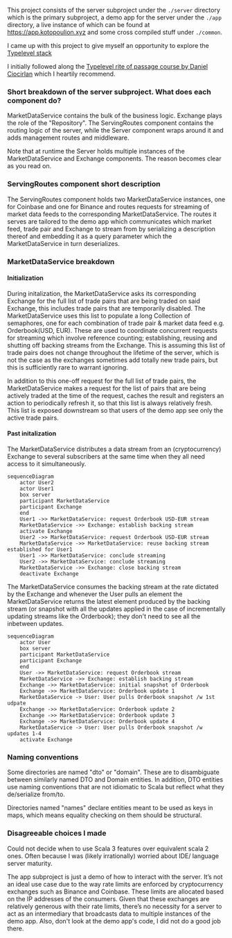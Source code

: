 This project consists of the server subproject under the `./server` directory which is the primary subproject, a demo app for the server under the `./app` directory, a live instance of which can be found at <https://app.kotopoulion.xyz> and some cross compiled stuff under `./common`.

I came up with this project to give myself an opportunity to explore the [Typelevel stack](https://typelevel.org/)

I initially followed along the [Typelevel rite of passage course by Daniel Ciocirlan](https://rockthejvm.com/p/typelevel-rite-of-passage) which I heartily recommend.

### Short breakdown of the server subproject. What does each component do?
MarketDataService contains the bulk of the business logic. Exchange plays the role of the "Repository". The ServingRoutes component contains the routing logic of the server, while the Server component wraps around it and adds management routes and middleware.

Note that at runtime the Server holds multiple instances of the MarketDataService and Exchange components. The reason becomes clear as you read on.

### ServingRoutes component short description
The ServingRoutes component holds two MarketDataService instances, one for Coinbase and one for Binance and routes requests for streaming of market data feeds to the corresponding MarketDataService. The routes it serves are tailored to the demo app which communicates which market feed, trade pair and Exchange to stream from by serializing a description thereof and embedding it as a query parameter which the MarketDataService in turn deserializes.

### MarketDataService breakdown
#### Initialization
During initalization, the MarketDataService asks its corresponding Exchange for the full list of trade pairs that are being traded on said Exchange, this includes trade pairs that are temporarily disabled. The MarketDataService uses this list to populate a long Collection of semaphores, one for each combination of trade pair & market data feed e.g. Orderbook(USD, EUR). These are used to coordinate concurrent requests for streaming which involve reference counting; establishing, reusing and shutting off backing streams from the Exchange. This is assuming this list of trade pairs does not change throughout the lifetime of the server, which is not the case as the exchanges sometimes add totally new trade pairs, but this is sufficiently rare to warrant ignoring.

In addition to this one-off request for the full list of trade pairs, the MarketDataService makes a request for the list of pairs that are being actively traded at the time of the request, caches the result and registers an action to periodically refresh it, so that this list is always relatively fresh. This list is exposed downstream so that users of the demo app see only the active trade pairs.

#### Past initalization
The MarketDataService distributes a data stream from an (cryptocurrency) Exchange to several subscribers at the same time when they all need access to it simultaneously.
```mermaid
sequenceDiagram
    actor User2
    actor User1
    box server
    participant MarketDataService
    participant Exchange
    end
    User1 ->> MarketDataService: request Orderbook USD-EUR stream
    MarketDataService ->> Exchange: establish backing stream
    activate Exchange
    User2 ->> MarketDataService: request Orderbook USD-EUR stream
    MarketDataService ->> MarketDataService: reuse backing stream established for User1
    User1 ->> MarketDataService: conclude streaming
    User2 ->> MarketDataService: conclude streaming
    MarketDataService ->> Exchange: close backing stream
    deactivate Exchange
```
The MarketDataService consumes the backing stream at the rate dictated by the Exchange and whenever the User pulls an element the MarketDataService returns the latest element produced by the backing stream (or snapshot with all the updates applied in the case of incrementally updating streams like the Orderbook); they don't need to see all the inbetween updates.
```mermaid
sequenceDiagram
    actor User
    box server
    participant MarketDataService
    participant Exchange
    end
    User ->> MarketDataService: request Orderbook stream
    MarketDataService ->> Exchange: establish backing stream
    Exchange ->> MarketDataService: initial snapshot of Orderbook
    Exchange ->> MarketDataService: Orderbook update 1
    MarketDataService -> User: User pulls Orderbook snapshot /w 1st udpate
    Exchange ->> MarketDataService: Orderbook update 2
    Exchange ->> MarketDataService: Orderbook update 3
    Exchange ->> MarketDataService: Orderbook update 4
    MarketDataService -> User: User pulls Orderbook snapshot /w updates 1-4
    activate Exchange
```
### Naming conventions
Some directories are named "dto" or "domain". These are to disambiguate between similarly named DTO and Domain entities. In addition, DTO entities use naming conventions that are not idiomatic to Scala but reflect what they de/serialize from/to.

Directories named "names" declare entities meant to be used as keys in maps, which means equality checking on them should be structural.

### Disagreeable choices I made
Could not decide when to use Scala 3 features over equivalent scala 2 ones. Often because I was (likely irrationally) worried about IDE/ language server maturity.

The app subproject is just a demo of how to interact with the server. It’s not an ideal use case due to the way rate limits are enforced by cryptocurrency exchanges such as Binance and Coinbase. These limits are allocated based on the IP addresses of the consumers. Given that these exchanges are relatively generous with their rate limits, there’s no necessity for a server to act as an intermediary that broadcasts data to multiple instances of the demo app. Also, don't look at the demo app's code, I did not do a good job there.

